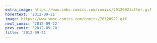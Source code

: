 ```yaml
---
extra_image: https://www.smbc-comics.com/comics/20120921after.gif
hovertext: '2012-09-21'
image: https://www.smbc-comics.com/comics/20120921.gif
next_comic: '2012-09-22'
prev_comic: '2012-09-20'
title: '2012-09-21'
---
```


